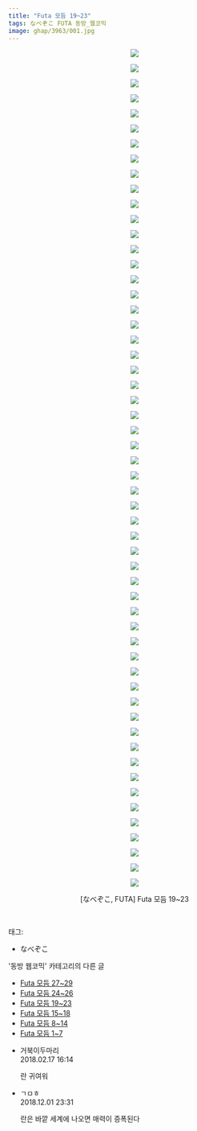 ```yaml
---
title: "Futa 모듬 19~23"
tags: なべぞこ FUTA 동방_웹코믹
image: ghap/3963/001.jpg
---
```

<div class="article">
<p style="text-align: center; clear: none; float: none;"><img src="{{ site.nasurl }}/ghap/3963/001.jpg"/></p>
<p style="text-align: center; clear: none; float: none;"><img src="{{ site.nasurl }}/ghap/3963/002.jpg"/></p>
<p style="text-align: center; clear: none; float: none;"><img src="{{ site.nasurl }}/ghap/3963/003.jpg"/></p>
<p style="text-align: center; clear: none; float: none;"><img src="{{ site.nasurl }}/ghap/3963/004.jpg"/></p>
<p style="text-align: center; clear: none; float: none;"><img src="{{ site.nasurl }}/ghap/3963/005.jpg"/></p>
<p style="text-align: center; clear: none; float: none;"><img src="{{ site.nasurl }}/ghap/3963/006.jpg"/></p>
<p style="text-align: center; clear: none; float: none;"><img src="{{ site.nasurl }}/ghap/3963/007.jpg"/></p>
<p style="text-align: center; clear: none; float: none;"><img src="{{ site.nasurl }}/ghap/3963/008.jpg"/></p>
<p style="text-align: center; clear: none; float: none;"><img src="{{ site.nasurl }}/ghap/3963/009.jpg"/></p>
<p style="text-align: center; clear: none; float: none;"><img src="{{ site.nasurl }}/ghap/3963/010.jpg"/></p>
<p style="text-align: center; clear: none; float: none;"><img src="{{ site.nasurl }}/ghap/3963/011.jpg"/></p>
<p style="text-align: center; clear: none; float: none;"><img src="{{ site.nasurl }}/ghap/3963/012.jpg"/></p>
<p style="text-align: center; clear: none; float: none;"><img src="{{ site.nasurl }}/ghap/3963/013.jpg"/></p>
<p style="text-align: center; clear: none; float: none;"><img src="{{ site.nasurl }}/ghap/3963/014.jpg"/></p>
<p style="text-align: center; clear: none; float: none;"><img src="{{ site.nasurl }}/ghap/3963/015.jpg"/></p>
<p style="text-align: center; clear: none; float: none;"><img src="{{ site.nasurl }}/ghap/3963/016.jpg"/></p>
<p style="text-align: center; clear: none; float: none;"><img src="{{ site.nasurl }}/ghap/3963/017.jpg"/></p>
<p style="text-align: center; clear: none; float: none;"><img src="{{ site.nasurl }}/ghap/3963/018.jpg"/></p>
<p style="text-align: center; clear: none; float: none;"><img src="{{ site.nasurl }}/ghap/3963/019.jpg"/></p>
<p style="text-align: center; clear: none; float: none;"><img src="{{ site.nasurl }}/ghap/3963/020.jpg"/></p>
<p style="text-align: center; clear: none; float: none;"><img src="{{ site.nasurl }}/ghap/3963/021.jpg"/></p>
<p style="text-align: center; clear: none; float: none;"><img src="{{ site.nasurl }}/ghap/3963/022.jpg"/></p>
<p style="text-align: center; clear: none; float: none;"><img src="{{ site.nasurl }}/ghap/3963/023.jpg"/></p>
<p style="text-align: center; clear: none; float: none;"><img src="{{ site.nasurl }}/ghap/3963/024.jpg"/></p>
<p style="text-align: center; clear: none; float: none;"><img src="{{ site.nasurl }}/ghap/3963/025.jpg"/></p>
<p style="text-align: center; clear: none; float: none;"><img src="{{ site.nasurl }}/ghap/3963/026.jpg"/></p>
<p style="text-align: center; clear: none; float: none;"><img src="{{ site.nasurl }}/ghap/3963/027.jpg"/></p>
<p style="text-align: center; clear: none; float: none;"><img src="{{ site.nasurl }}/ghap/3963/028.jpg"/></p>
<p style="text-align: center; clear: none; float: none;"><img src="{{ site.nasurl }}/ghap/3963/029.jpg"/></p>
<p style="text-align: center; clear: none; float: none;"><img src="{{ site.nasurl }}/ghap/3963/030.jpg"/></p>
<p style="text-align: center; clear: none; float: none;"><img src="{{ site.nasurl }}/ghap/3963/031.jpg"/></p>
<p style="text-align: center; clear: none; float: none;"><img src="{{ site.nasurl }}/ghap/3963/032.jpg"/></p>
<p style="text-align: center; clear: none; float: none;"><img src="{{ site.nasurl }}/ghap/3963/033.jpg"/></p>
<p style="text-align: center; clear: none; float: none;"><img src="{{ site.nasurl }}/ghap/3963/034.jpg"/></p>
<p style="text-align: center; clear: none; float: none;"><img src="{{ site.nasurl }}/ghap/3963/035.jpg"/></p>
<p style="text-align: center; clear: none; float: none;"><img src="{{ site.nasurl }}/ghap/3963/036.jpg"/></p>
<p style="text-align: center; clear: none; float: none;"><img src="{{ site.nasurl }}/ghap/3963/037.jpg"/></p>
<p style="text-align: center; clear: none; float: none;"><img src="{{ site.nasurl }}/ghap/3963/038.jpg"/></p>
<p style="text-align: center; clear: none; float: none;"><img src="{{ site.nasurl }}/ghap/3963/039.jpg"/></p>
<p style="text-align: center; clear: none; float: none;"><img src="{{ site.nasurl }}/ghap/3963/040.jpg"/></p>
<p style="text-align: center; clear: none; float: none;"><img src="{{ site.nasurl }}/ghap/3963/041.jpg"/></p>
<p style="text-align: center; clear: none; float: none;"><img src="{{ site.nasurl }}/ghap/3963/042.jpg"/></p>
<p style="text-align: center; clear: none; float: none;"><img src="{{ site.nasurl }}/ghap/3963/043.jpg"/></p>
<p style="text-align: center; clear: none; float: none;"><img src="{{ site.nasurl }}/ghap/3963/044.jpg"/></p>
<p style="text-align: center; clear: none; float: none;"><img src="{{ site.nasurl }}/ghap/3963/045.jpg"/></p>
<p style="text-align: center; clear: none; float: none;"><img src="{{ site.nasurl }}/ghap/3963/046.jpg"/></p>
<p style="text-align: center; clear: none; float: none;"><img src="{{ site.nasurl }}/ghap/3963/047.jpg"/></p>
<p style="text-align: center; clear: none; float: none;"><img src="{{ site.nasurl }}/ghap/3963/048.jpg"/></p>
<p style="text-align: center; clear: none; float: none;"><img src="{{ site.nasurl }}/ghap/3963/049.jpg"/></p>
<p style="text-align: center; clear: none; float: none;"><img src="{{ site.nasurl }}/ghap/3963/050.jpg"/></p>
<p style="text-align: center; clear: none; float: none;"><img src="{{ site.nasurl }}/ghap/3963/051.jpg"/></p>
<p style="text-align: center; clear: none; float: none;"><img src="{{ site.nasurl }}/ghap/3963/052.jpg"/></p>
<p style="text-align: center; clear: none; float: none;"><img src="{{ site.nasurl }}/ghap/3963/053.jpg"/></p>
<p style="text-align: center; clear: none; float: none;"><img src="{{ site.nasurl }}/ghap/3963/054.jpg"/></p>
<p style="text-align: center; clear: none; float: none;"><img src="{{ site.nasurl }}/ghap/3963/055.jpg"/></p>
<p style="text-align: center; clear: none; float: none;"><img src="{{ site.nasurl }}/ghap/3963/056.jpg"/></p>
<p style="text-align: center; clear: none; float: none;">[なべぞこ, FUTA] Futa 모듬 19~23</p>
<p><br/></p>
</div><div class="tagTrail">
<p>태그: </p>
<ul>
<li>なべぞこ</li>
</ul>
</div><div class="another">
<p>'동방 웹코믹' 카테고리의 다른 글</p>
<ul>
<li><a href="/2017-11-25-ghap_3965">Futa 모듬 27~29</a></li>
<li><a href="/2017-11-25-ghap_3964">Futa 모듬 24~26</a></li>
<li><a href="/2017-11-25-ghap_3963">Futa 모듬 19~23</a></li>
<li><a href="/2017-11-25-ghap_3962">Futa 모듬 15~18</a></li>
<li><a href="/2017-11-25-ghap_3961">Futa 모듬 8~14</a></li>
<li><a href="/2017-11-24-ghap_3960">Futa 모듬 1~7</a></li>
</ul>
</div><div class="cb_module cb_fluid">
<div class="cb_wrt cb_profile">
<div class="comment">
<ul>
<li class="cb_thumb_off" id="comment15201007">
<div class="cb_comment_area">
<div class="cb_info_area">
<div class="cb_section">
<span class="cb_nick_name">거북이두마리</span>
</div>
<div class="cb_section">
<span class="cb_date">2018.02.17 16:14 </span>
</div>
</div>
<div class="cb_dsc_comment">
<p class="cb_dsc">
											란 귀여워
										</p>
</div>
</div></li>
<li class="cb_thumb_off" id="comment15381095">
<div class="cb_comment_area">
<div class="cb_info_area">
<div class="cb_section">
<span class="cb_nick_name">ㄱㅁㅎ</span>
</div>
<div class="cb_section">
<span class="cb_date">2018.12.01 23:31 </span>
</div>
</div>
<div class="cb_dsc_comment">
<p class="cb_dsc">
											란은 바깥 세계에 나오면 매력이 증폭된다
										</p>
</div>
</div></li>
</ul>
</div>
</div><!-- commentList close -->
</div>